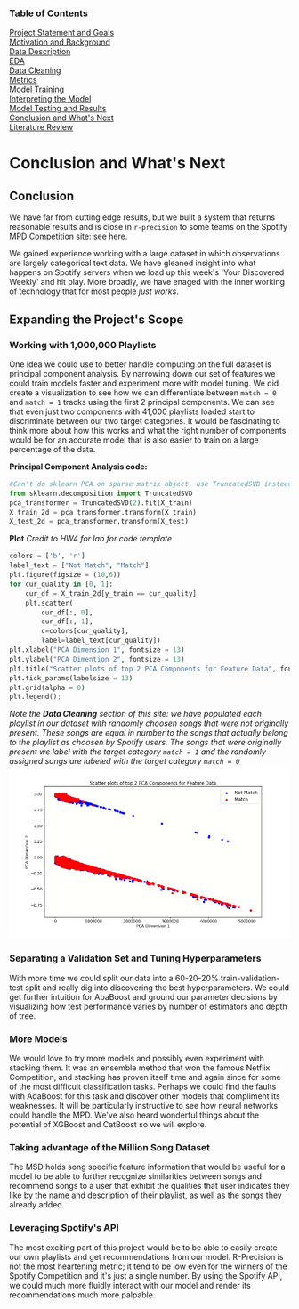 ### Table of Contents
[Project Statement and Goals](https://tralpha.github.io/spotify-project/project-statement-and-goals.html) <br>
[Motivation and Background](https://tralpha.github.io/spotify-project/motivation-and-background.html) <br>
[Data Description](https://tralpha.github.io/spotify-project/data-description.html) <br>
[EDA](https://tralpha.github.io/spotify-project/eda.html) <br>
[Data Cleaning](https://tralpha.github.io/spotify-project/data-cleaning.html) <br>
[Metrics](https://tralpha.github.io/spotify-project/metrics.html) <br>
[Model Training](https://tralpha.github.io/spotify-project/model-training.html) <br>
[Interpreting the Model](https://tralpha.github.io/spotify-project/interpreting-the-model.html) <br>
[Model Testing and Results](https://tralpha.github.io/spotify-project/model-testing-and-results.html) <br>
[Conclusion and What's Next](https://tralpha.github.io/spotify-project/conclusion.html) <br>
[Literature Review](https://tralpha.github.io/spotify-project/literature-review.html) <br>


# Conclusion and What's Next

## Conclusion
We have far from cutting edge results, but we built a system that returns reasonable results and is close in `r-precision` to some teams on the Spotify MPD Competition site: [see here](https://recsys-challenge.spotify.com/static/final_main_leaderboard.html).

We gained experience working with a large dataset in which observations are largely categorical text data.  We have gleaned insight into what happens on Spotify servers when we load up this week's 'Your Discovered Weekly' and hit play.  More broadly, we have enaged with the inner working of technology that for most people *just works*.

## Expanding the Project's Scope

### Working with 1,000,000 Playlists
One idea we could use to better handle computing on the full dataset is principal component analysis.  By narrowing down our set of features we could train models faster and experiment more with model tuning.  We did create a visualization to see how we can differentiate between `match = 0` and `match = 1` tracks using the first 2 principal components.  We can see that even just two components with 41,000 playlists loaded start to discriminate between our two target categories.  It would be fascinating to think more about how this works and what the right number of components would be for an accurate model that is also easier to train on a large percentage of the data.

**Principal Component Analysis code:**
```python
#Can't do sklearn PCA on sparse matrix object, use TruncatedSVD instead
from sklearn.decomposition import TruncatedSVD
pca_transformer = TruncatedSVD(2).fit(X_train) 
X_train_2d = pca_transformer.transform(X_train)
X_test_2d = pca_transformer.transform(X_test)
```

**Plot**
*Credit to HW4 for lab for code template*
```python
colors = ['b', 'r']
label_text = ["Not Match", "Match"] 
plt.figure(figsize = (10,6))
for cur_quality in [0, 1]:
    cur_df = X_train_2d[y_train == cur_quality] 
    plt.scatter(
        cur_df[:, 0],
        cur_df[:, 1], 
        c=colors[cur_quality], 
        label=label_text[cur_quality])
plt.xlabel("PCA Dimension 1", fontsize = 13)
plt.ylabel("PCA Dimention 2", fontsize = 13)
plt.title("Scatter plots of top 2 PCA Components for Feature Data", fontsize = 15) 
plt.tick_params(labelsize = 13)
plt.grid(alpha = 0)
plt.legend();
```
*Note the **Data Cleaning** section of this site:  we have populated each playlist in our dataset with randomly choosen songs that were not originally present.  These songs are equal in number to the songs that actually belong to the playlist as choosen by Spotify users.  The songs that were originally present we label with the target category `match = 1` and the randomly assigned songs are labeled with the target category `match = 0`*
![fig1](images/pca.png)

### Separating a Validation Set and Tuning Hyperparameters
With more time we could split our data into a 60-20-20% train-validation-test split and really dig into discovering the best hyperparameters.  We could get further intuition for AbaBoost and ground our parameter decisions by visualizing how test performance varies by number of estimators and depth of tree.

### More Models
We would love to try more models and possibly even experiment with stacking them.  It was an ensemble method that won the famous Netflix Competition, and stacking has proven itself time and again since for some of the most difficult classification tasks.  Perhaps we could find the faults with AdaBoost for this task and discover other models that compliment its weaknesses.  It will be particularly instructive to see how neural networks could handle the MPD.  We've also heard wonderful things about the potential of XGBoost and CatBoost so we will explore.

### Taking advantage of the Million Song Dataset
The MSD holds song specific feature information that would be useful for a model to be able to further recognize similarities between songs and recommend songs to a user that exhibit the qualities that user indicates they like by the name and description of their playlist, as well as the songs they already added.

### Leveraging Spotify's API
The most exciting part of this project would be to be able to easily create our own playlists and get recommendations from our model.  R-Precision is not the most heartening metric; it tend to be low even for the winners of the Spotify Competition and it's just a single number.  By using the Spotify API, we could much more fluidly interact with our model and render its recommendations much more palpable.
